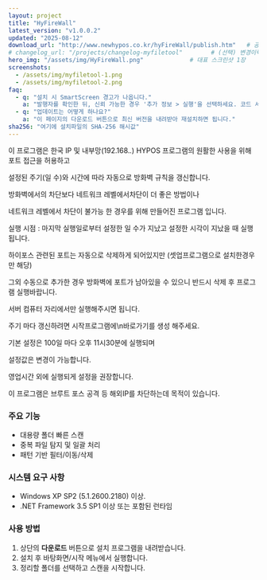 ```yaml
---
layout: project
title: "HyFireWall"
latest_version: "v1.0.0.2"
updated: "2025-08-12"
download_url: "http://www.newhypos.co.kr/hyFireWall/publish.htm"   # 공개 배포: Pages에 올린 파일 경로
# changelog_url: "/projects/changelog-myfiletool"        # (선택) 변경이력 페이지가 있다면 경로
hero_img: "/assets/img/HyFireWall.png"             # 대표 스크린샷 1장
screenshots:
  - /assets/img/myfiletool-1.png
  - /assets/img/myfiletool-2.png
faq:
  - q: "설치 시 SmartScreen 경고가 나옵니다."
    a: "발행자를 확인한 뒤, 신뢰 가능한 경우 '추가 정보 > 실행'을 선택하세요. 코드 서명을 순차 적용 중입니다."
  - q: "업데이트는 어떻게 하나요?"
    a: "이 페이지의 다운로드 버튼으로 최신 버전을 내려받아 재설치하면 됩니다."
sha256: "여기에 설치파일의 SHA-256 해시값"
---
```


 이 프로그램은 한국 IP 및 내부망(192.168.*.*) HYPOS 프로그램의 원활한 사용을 위해 포트 접근을 허용하고
 
 설정된 주기(일 수)와 시간에 따라 자동으로 방화벽 규칙을 갱신합니다.
 
 방화벽에서의 차단보다 네트워크 레벨에서차단이 더 좋은 방법이나
 
 네트워크 레벨에서 차단이 불가능 한 경우를 위해 만들어진 프로그램 입니다.
 
 실행 시점 : 마지막 실행일로부터 설정한 일 수가 지났고 설정한 시각이 지났을 때 실행됩니다.
 
 하이포스 관련된 포트는 자동으로 삭제하게 되어있지만 (셋업프로그램으로 설치한경우만 해당)
 
 그외 수동으로 추가한 경우 방화벽에 포트가 남아있을 수 있으니 반드시 삭제 후 프로그램 실행바랍니다.
 
 서버 컴퓨터 자리에서만 실행해주시면 됩니다.
 
 주기 마다 갱신하려면 시작프로그램에\n바로가기를 생성 해주세요.
 
 기본 설정은 100일 마다 오후 11시30분에 실행되며
 
 설정값은 변경이 가능합니다.
 
 영업시간 외에 실행되게 설정을 권장합니다.
 
 이 프로그램은 브루트 포스 공격 등 해외IP를 차단하는데 목적이 있습니다.
 
### 주요 기능
- 대용량 폴더 빠른 스캔
- 중복 파일 탐지 및 일괄 처리
- 패턴 기반 필터/이동/삭제

### 시스템 요구 사항
- Windows XP SP2 (5.1.2600.2180) 이상.
- .NET Framework 3.5 SP1 이상 또는 포함된 런타임

### 사용 방법
1. 상단의 **다운로드** 버튼으로 설치 프로그램을 내려받습니다.
2. 설치 후 바탕화면/시작 메뉴에서 실행합니다.
3. 정리할 폴더를 선택하고 스캔을 시작합니다.
